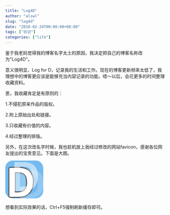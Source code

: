 ```yaml
---
title: "Log4D"
author: "alswl"
slug: "log4d"
date: "2010-02-24T00:00:00+08:00"
tags: ["日记"]
categories: ["life"]
---
```


鉴于我老妈觉得我的博客名字太土的原因，我决定把自己的博客名称改为"Log4D"。

意义很明显，Log for
D，记录我的生活和工作。现在的博客更新频率太低了，我理想中的博客更应该是能够充当内容记录的功能。唔～以后，会花更多的时间整理收藏资料。

恩，我收藏肯定是有原则的：

1.不侵犯原来作品的版权。

2.附上原始出处和链接。

3.只收藏有价值的内容。

4.经过整理的排版。

另外，在这次改名字时候，我也趁机放上我经过修改的网站favicon，感谢各位网友提出的宝贵意见。下面是大图。

![image](/images/upload_dropbox/201002/d2.png)

想看到实际效果的话，Ctrl+F5强制刷新缓存即可。

